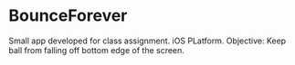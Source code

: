 # BounceForever

Small app developed for class assignment. iOS PLatform.
Objective: Keep ball from falling off bottom edge of the screen. 
